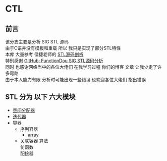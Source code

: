 # CTL
## 前言
  该分支主要是分析 SIG STL 源码<br>
  由于C语并没有模板和重载 所以 我只是实现了部分STL特性<br>
  本库 大量参考 侯捷老师的 [STL源码剖析](https://item.jd.com/11821611.html)<br>
  特别感谢 [GitHub: FunctionDou SIG STL源码分析](https://github.com/FunctionDou/STL)<br>
  同时 也感谢网络当中的各位大佬们 在我学习过程 你们的博客 文章 让我少走了许多弯路<br>
  由于本人能力有限 分析时可能出现一些错误 也欢迎各位大佬们 指出错误<br>
  
STL 分为 以下 六大模块
-
  * [空间分配器](/src/allocator/CTL_allocator.md#空间分配器)
  * [迭代器](/src/iterator/CTL_iterator.md#迭代器)
  * 容器
    * 序列容器
      * [array](/src/array/CTL_array.md#array)
    * 关联容器
  算法<br>
  仿函数<br>
  配接器<br>
